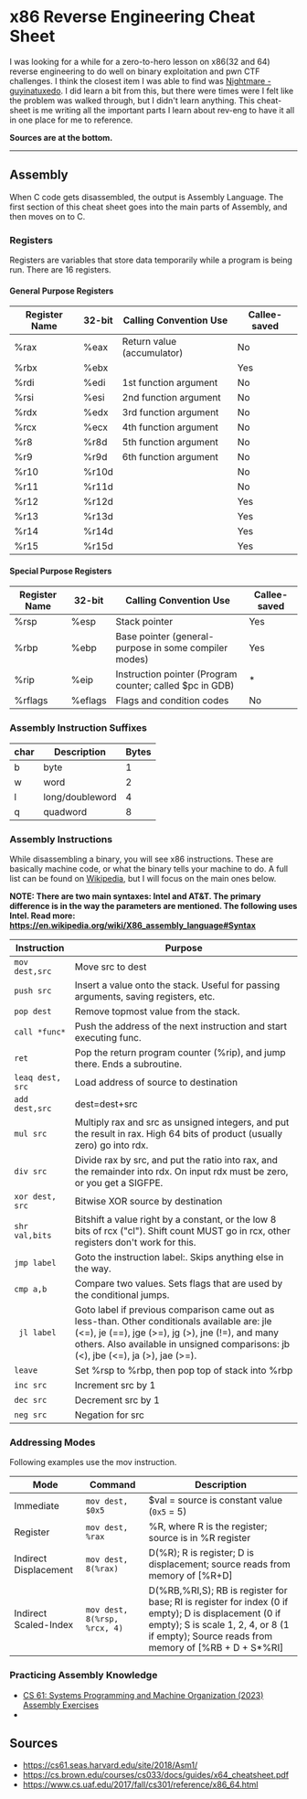 # x86 Reverse Engineering Cheat Sheet

I was looking for a while for a zero-to-hero lesson on x86(32 and 64) reverse engineering to do well on binary exploitation and pwn CTF challenges. I think the closest item I was able to find was [Nightmare - guyinatuxedo](https://guyinatuxedo.github.io/index.html). I did learn a bit from this, but there were times were I felt like the problem was walked through, but I didn't learn anything. This cheat-sheet is me writing all the important parts I learn about rev-eng to have it all in one place for me to reference. 

**Sources are at the bottom.**

---

## Assembly

When C code gets disassembled, the output is Assembly Language. The first section of this cheat sheet goes into the main parts of Assembly, and then moves on to C.

### Registers

Registers are variables that store data temporarily while a program is being run. There are 16 registers. 

#### General Purpose Registers 
| Register Name | 32-bit | Calling Convention Use | Callee-saved | 
| -------------| --------| ------|---------|
|%rax|%eax|Return value (accumulator)| No|
|%rbx|%ebx||Yes|
|%rdi|%edi|1st function argument|No|
|%rsi|%esi|2nd function argument|No|
|%rdx|%edx|3rd function argument|No|
|%rcx|%ecx|4th function argument|No|
|%r8|%r8d|5th function argument|No|
|%r9|%r9d|6th function argument|No|
|%r10|%r10d||No|
|%r11|%r11d||No|
|%r12|%r12d||Yes|
|%r13|%r13d||Yes|
|%r14|%r14d||Yes|
|%r15|%r15d||Yes|

#### Special Purpose Registers
| Register Name | 32-bit | Calling Convention Use | Callee-saved | 
| -------------| --------| ------|---------|
|%rsp|%esp|Stack pointer|Yes|
|%rbp|%ebp|Base pointer (general-purpose in some compiler modes)|Yes|
|%rip|%eip|Instruction pointer (Program counter; called $pc in GDB)|*|
|%rflags|%eflags|Flags and condition codes|No|

### Assembly Instruction Suffixes

|char|Description| Bytes |
|--|--|---|
|b|byte|1|
|w|word |2|
|l|long/doubleword|4|
|q|quadword|8|


### Assembly Instructions

While disassembling a binary, you will see x86 instructions. These are basically machine code, or what the binary tells your machine to do. A full list can be found on [Wikipedia](https://en.wikipedia.org/wiki/X86_instruction_listings), but I will focus on the main ones below. 

**NOTE: There are two main syntaxes: Intel and AT&T. The primary difference is in the way the parameters are mentioned. The following uses Intel. Read more: https://en.wikipedia.org/wiki/X86_assembly_language#Syntax**

| Instruction | Purpose |
| ----------- | ----------- | 
| `mov dest,src`     | Move src to dest  |
|`push src`|Insert a value onto the stack.  Useful for passing arguments, saving registers, etc.|
|`pop dest`|Remove topmost value from the stack.|
|`call *func*`|Push the address of the next instruction and start executing func.|
|`ret`|Pop the return program counter (%rip), and jump there.  Ends a subroutine.|
|`leaq dest, src`|Load address of source to destination|
|`add dest,src`|dest=dest+src|
|`mul src`|Multiply rax and src as unsigned integers, and put the result in rax.  High 64 bits of product (usually zero) go into rdx.|
|`div src`|Divide rax by src, and put the ratio into rax, and the remainder into rdx. On input rdx must be zero, or you get a SIGFPE.|
|`xor dest, src`|Bitwise XOR source by destination |
|`shr val,bits`|	Bitshift a value right by a constant, or the low 8 bits of rcx ("cl"). Shift count MUST go in rcx, other registers don't work for this.|
|`jmp label`|Goto the instruction label:.  Skips anything else in the way.|
|`cmp a,b`|Compare two values.  Sets flags that are used by the conditional jumps. |
|` jl label`|Goto label if previous comparison came out as less-than.  Other conditionals available are: jle (<=), je (==), jge (>=), jg (>), jne (!=), and many others. Also available in unsigned comparisons: jb (<), jbe (<=), ja (>), jae (>=).|
|`leave`|Set %rsp to %rbp, then pop top of stack into %rbp |
|`inc src`|Increment src by 1|
|`dec src`|Decrement src by 1|
|`neg src`|Negation for src|

### Addressing Modes
Following examples use the mov instruction.

| Mode | Command | Description | 
|------|---------|-------------|
|Immediate|`mov dest, $0x5`|$val = source is constant value (`0x5` = 5)|
|Register|`mov dest, %rax`|%R, where R is the register; source is in %R register |
|Indirect Displacement|`mov dest, 8(%rax)`|D(%R); R is register; D is displacement; source reads from memory of \[%R+D]|
|Indirect Scaled-Index|`mov dest, 8(%rsp, %rcx, 4)`|D(%RB,%RI,S); RB is register for base; RI is register for index (0 if empty); D is displacement (0 if empty); S is scale 1, 2, 4, or 8 (1 if empty); Source reads from memory of \[%RB + D + S\*%RI]|

### Practicing Assembly Knowledge
- [CS 61: Systems Programming and Machine Organization (2023) Assembly Exercises](https://cs61.seas.harvard.edu/site/2023/AsmEx/#gsc.tab=0)
- 


## Sources
- https://cs61.seas.harvard.edu/site/2018/Asm1/
- https://cs.brown.edu/courses/cs033/docs/guides/x64_cheatsheet.pdf
- https://www.cs.uaf.edu/2017/fall/cs301/reference/x86_64.html
